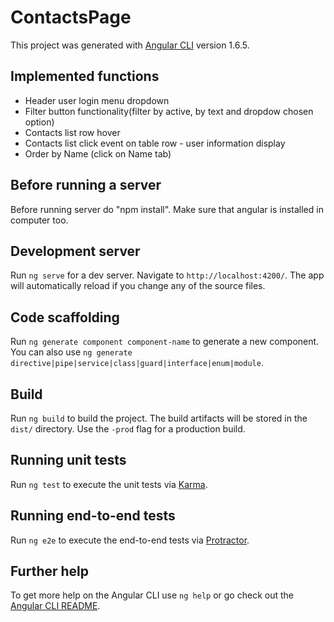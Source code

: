 # ContactsPage

This project was generated with [Angular CLI](https://github.com/angular/angular-cli) version 1.6.5.

## Implemented functions

* Header user login menu dropdown
* Filter button functionality(filter by active, by text and dropdow chosen option)
* Contacts list row hover
* Contacts list click event on table row - user information display
* Order by Name (click on Name tab)

## Before running a server

Before running server do "npm install". Make sure that angular is installed in computer too.

## Development server

Run `ng serve` for a dev server. Navigate to `http://localhost:4200/`. The app will automatically reload if you change any of the source files.

## Code scaffolding

Run `ng generate component component-name` to generate a new component. You can also use `ng generate directive|pipe|service|class|guard|interface|enum|module`.

## Build

Run `ng build` to build the project. The build artifacts will be stored in the `dist/` directory. Use the `-prod` flag for a production build.

## Running unit tests

Run `ng test` to execute the unit tests via [Karma](https://karma-runner.github.io).

## Running end-to-end tests

Run `ng e2e` to execute the end-to-end tests via [Protractor](http://www.protractortest.org/).

## Further help

To get more help on the Angular CLI use `ng help` or go check out the [Angular CLI README](https://github.com/angular/angular-cli/blob/master/README.md).
